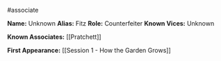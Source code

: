 #associate

**Name:** Unknown
**Alias:** Fitz
**Role:** Counterfeiter
**Known Vices:** Unknown

**Known Associates:** [[Pratchett]]

**First Appearance:** [[Session 1 - How the Garden Grows]]